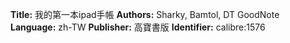 **Title:** 我的第一本ipad手帳
**Authors:** Sharky, Bamtol, DT GoodNote
**Language:** zh-TW
**Publisher:** 高寶書版
**Identifier:** calibre:1576

